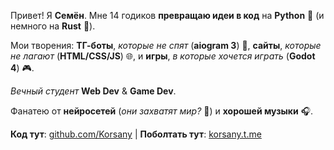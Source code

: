 <p>Привет! Я <strong>Семён</strong>. Мне 14 годиков <strong>превращаю идеи в код</strong> на <strong>Python</strong> 🐍 (и немного на <strong>Rust</strong> 🦀).</p>
<p>Мои творения: <strong>ТГ-боты</strong>, <em>которые не спят</em> (<strong>aiogram 3</strong>) 🤖, <strong>сайты</strong>, <em>которые не лагают</em> (<strong>HTML/CSS/JS</strong>) 🌐, и <strong>игры</strong>, <em>в которые хочется играть</em> (<strong>Godot 4</strong>) 🎮.</p>
<p><em>Вечный студент</em> <strong>Web Dev</strong> & <strong>Game Dev</strong>.</p>
<p>Фанатею от <strong>нейросетей</strong> (<em>они захватят мир?</em> 🤔) и <strong>хорошей музыки</strong> 🎧.</p>
<p><strong>Код тут</strong>: <a href="https://github.com/Korsany" target="_blank" rel="noopener noreferrer">github.com/Korsany</a> | <strong>Поболтать тут</strong>: <a href="https://t.me/korsany" target="_blank" rel="noopener noreferrer">korsany.t.me</a></p>
